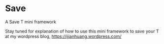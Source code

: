 # Save<T>
A Save T mini framework

Stay tuned for explanation of how to use this mini framework to save your T at my wordpress blog, https://ijianhuang.wordpress.com/
